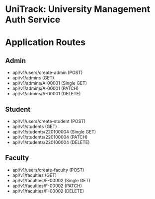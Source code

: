 # UniTrack: University Management Auth Service

# Application Routes

## Admin
* api/v1/users/create-admin (POST)
* api/v1/admins (GET)
* api/v1/admins/A-00001 (Single GET)
* api/v1/admins/A-00001 (PATCH)
* api/v1/admins/A-00001 (DELETE)

## Student 
* api/v1/users/create-student (POST)
* api/v1/students (GET)
* api/v1/students/220100004 (Single GET)
* api/v1/students/220100004 (PATCH)
* api/v1/students/220100004 (DELETE)

## Faculty
* api/v1/users/create-faculty (POST)
* api/v1/faculties (GET)
* api/v1/faculties/F-00002 (Single GET)
* api/v1/faculties/F-00002 (PATCH)
* api/v1/faculties/F-00002 (DELETE)
